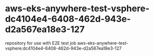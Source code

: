 # aws-eks-anywhere-test-vsphere-dc4104e4-6408-462d-943e-d2a567ea18e3-127
repository for use with E2E test job aws-eks-anywhere-test-vsphere:dc4104e4-6408-462d-943e-d2a567ea18e3-127
